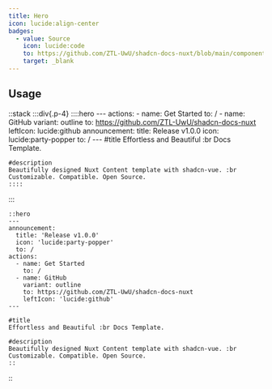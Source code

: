```yaml
---
title: Hero
icon: lucide:align-center
badges:
  - value: Source
    icon: lucide:code
    to: https://github.com/ZTL-UwU/shadcn-docs-nuxt/blob/main/components/content/Hero.vue
    target: _blank
---
```


## Usage

::stack
  :::div{.p-4}
    ::::hero
    ---
    actions:
      - name: Get Started
        to: /
      - name: GitHub
        variant: outline
        to: https://github.com/ZTL-UwU/shadcn-docs-nuxt
        leftIcon: lucide:github
    announcement:
      title: Release v1.0.0
      icon: lucide:party-popper
      to: /
    ---
    #title
    Effortless and Beautiful :br Docs Template.
    
    #description
    Beautifully designed Nuxt Content template with shadcn-vue. :br Customizable. Compatible. Open Source.
    ::::
  :::

```mdc
::hero
---
announcement:
  title: 'Release v1.0.0'
  icon: 'lucide:party-popper'
  to: /
actions:
  - name: Get Started
    to: /
  - name: GitHub
    variant: outline
    to: https://github.com/ZTL-UwU/shadcn-docs-nuxt
    leftIcon: 'lucide:github'
---

#title
Effortless and Beautiful :br Docs Template.

#description
Beautifully designed Nuxt Content template with shadcn-vue. :br Customizable. Compatible. Open Source.
::
```
::
